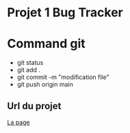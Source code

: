 # Projet 1 Bug Tracker
# Command git
* git status
* git add .
* git commit -m "modification file"
* git push origin main

## Url du projet
[La page]()